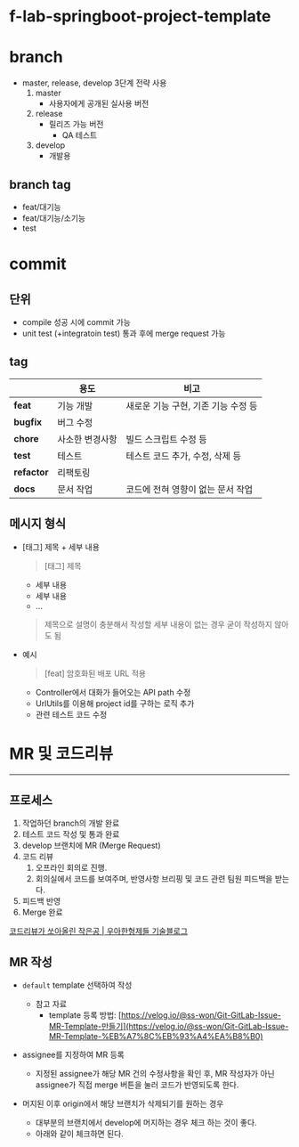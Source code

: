 # f-lab-springboot-project-template

# branch


- master, release, develop 3단계 전략 사용
    1. master
        - 사용자에게 공개된 실사용 버전
    2. release
        - 릴리즈 가능 버전
            - QA 테스트
    3. develop
        - 개발용

## branch tag

- feat/대기능
- feat/대기능/소기능
- test

# commit
## 단위

- compile 성공 시에 commit 가능
- unit test (+integratoin test) 통과 후에 merge request 가능

## tag

|  | 용도 | 비고 |
| --- | --- | --- |
| **feat** | 기능 개발 | 새로운 기능 구현, 기존 기능 수정 등 |
| **bugfix** | 버그 수정 |  |
| **chore** | 사소한 변경사항 | 빌드 스크립트 수정 등 |
| **test** | 테스트 | 테스트 코드 추가, 수정, 삭제 등 |
| **refactor** | 리팩토링 |  |
| **docs** | 문서 작업 | 코드에 전혀 영향이 없는 문서 작업 |

## 메시지 형식

- [태그] 제목 + 세부 내용

  > [태그] 제목
    - 세부 내용
    - 세부 내용
    - ...
  > 제목으로 설명이 충분해서 작성할 세부 내용이 없는 경우 굳이 작성하지 않아도 됨
- 예시

  > [feat] 암호화된 배포 URL 적용
    - Controller에서 대화가 들어오는 API path 수정
    - UrlUtils를 이용해 project id를 구하는 로직 추가
    - 관련 테스트 코드 수정


# MR 및 코드리뷰

---

## 프로세스

1. 작업하던 branch의 개발 완료
2. 테스트 코드 작성 및 통과 완료
3. develop 브랜치에 MR (Merge Request)
4. 코드 리뷰
    1. 오프라인 회의로 진행.
    2. 회의실에서 코드를 보여주며, 반영사항 브리핑 및 코드 관련 팀원 피드백을 받는다.
5. 피드백 반영
6. Merge 완료

[코드리뷰가 쏘아올린 작은공 | 우아한형제들 기술블로그](https://techblog.woowahan.com/2712/)

## MR 작성

- `default` template 선택하여 작성

    - 참고 자료
        - template 등록 방법: [https://velog.io/@ss-won/Git-GitLab-Issue-MR-Template-만들기](https://velog.io/@ss-won/Git-GitLab-Issue-MR-Template-%EB%A7%8C%EB%93%A4%EA%B8%B0)

- assignee를 지정하여 MR 등록

    - 지정된 assignee가 해당 MR 건의 수정사항을 확인 후, MR 작성자가 아닌 assignee가 직접 merge 버튼을 눌러 코드가 반영되도록 한다.
- 머지된 이후 origin에서 해당 브랜치가 삭제되기를 원하는 경우
    - 대부분의 브랜치에서 develop에 머지하는 경우 체크 하는 것이 좋다.
    - 아래와 같이 체크하면 된다.


